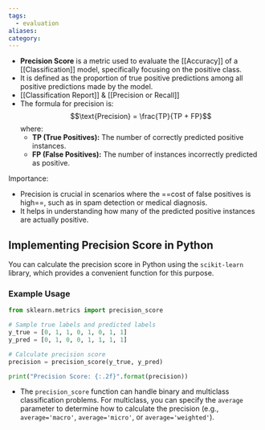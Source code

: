 ```yaml
---
tags:
  - evaluation
aliases: 
category:
---
```

- **Precision Score** is a metric used to evaluate the [[Accuracy]] of a [[Classification]] model, specifically focusing on the positive class.
- It is defined as the proportion of true positive predictions among all positive predictions made by the model.
- [[Classification Report]] & [[Precision or Recall]]
- The formula for precision is:
  $$\text{Precision} = \frac{TP}{TP + FP}$$
  where:
  - **TP (True Positives):** The number of correctly predicted positive instances.
  - **FP (False Positives):** The number of instances incorrectly predicted as positive.

Importance:

- Precision is crucial in scenarios where the ==cost of false positives is high==, such as in spam detection or medical diagnosis.
- It helps in understanding how many of the predicted positive instances are actually positive.

## Implementing Precision Score in Python

You can calculate the precision score in Python using the `scikit-learn` library, which provides a convenient function for this purpose.

### Example Usage

```python
from sklearn.metrics import precision_score

# Sample true labels and predicted labels
y_true = [0, 1, 1, 0, 1, 0, 1, 1]
y_pred = [0, 1, 0, 0, 1, 1, 1, 1]

# Calculate precision score
precision = precision_score(y_true, y_pred)

print("Precision Score: {:.2f}".format(precision))
```

- The `precision_score` function can handle binary and multiclass classification problems. For multiclass, you can specify the `average` parameter to determine how to calculate the precision (e.g., `average='macro'`, `average='micro'`, or `average='weighted'`).
